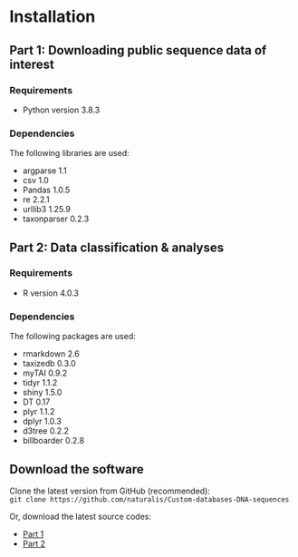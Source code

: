 
# Installation

## Part 1: Downloading public sequence data of interest

### Requirements

* Python version 3.8.3

### Dependencies

The following libraries are used:

  * argparse 1.1
  * csv 1.0
  * Pandas 1.0.5
  * re 2.2.1
  * urllib3 1.25.9
  * taxonparser 0.2.3

## Part 2: Data classification & analyses

### Requirements
* R version 4.0.3

### Dependencies

The following packages are used:

  * rmarkdown 2.6
  * taxizedb 0.3.0
  * myTAI 0.9.2
  * tidyr 1.1.2
  * shiny 1.5.0
  * DT 0.17
  * plyr 1.1.2
  * dplyr 1.0.3
  * d3tree 0.2.2
  * billboarder 0.2.8



  
## Download the software

Clone the latest version from GitHub (recommended):  
`git clone https://github.com/naturalis/Custom-databases-DNA-sequences`  

Or, download the latest source codes:
* [Part 1](script/custom_databases.py)
* [Part 2](script/custom_databases.Rmd)

